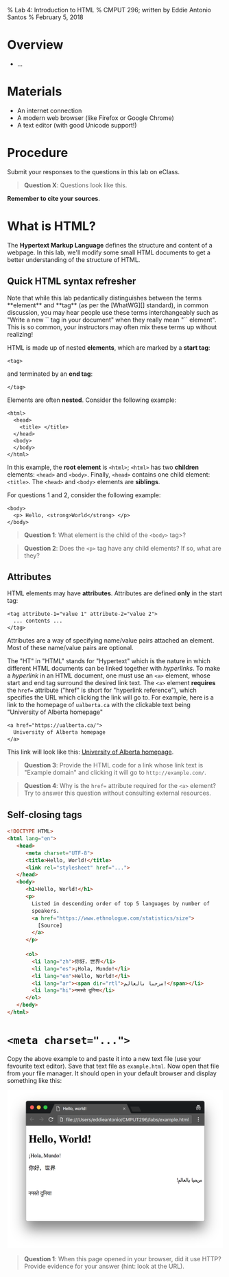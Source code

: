 % Lab 4: Introduction to HTML
% CMPUT 296; written by Eddie Antonio Santos
% February 5, 2018

Overview
========

 - ...

Materials
=========

 - An internet connection
 - A modern web browser (like Firefox or  Google Chrome)
 - A text editor (with good Unicode support!)


Procedure
=========

Submit your responses to the questions in this lab on eClass.

> **Question X**: Questions look like this.

**Remember to cite your sources**.

# What is HTML?

The **Hypertext Markup Language** defines the structure and content of
a webpage. In this lab, we'll modify some small HTML documents
to get a better understanding of the structure of HTML.

Quick HTML syntax refresher
---------------------------

<aside>
Note that while this lab pedantically distinguishes between the terms
**element** and **tag** (as per the [WhatWG][] standard), in common
discussion, you may hear people use these terms interchangeably such as
"Write a new `<a>` tag in your document" when they really mean "`<a>`
element". This is so common, your instructors may often mix these terms
up without realizing!
</aside>

[WhatWG]: https://html.spec.whatwg.org/multipage/introduction.html#a-quick-introduction-to-html

HTML is made up of nested **elements**, which are marked by a **start
tag**:

    <tag>

and terminated by an **end tag**:

    </tag>

Elements are often **nested**. Consider the following example:

    <html>
      <head>
        <title> </title>
      </head>
      <body>
      </body>
    </html>

In this example, the **root element** is `<html>`; `<html>` has two
**children** elements: `<head>` and `<body>`. Finally, `<head>` contains
one child element: `<title>`. The `<head>` and
`<body>` elements are **siblings**.

For questions 1 and 2, consider the following example:

    <body>
      <p> Hello, <strong>World</strong> </p>
    </body>


> **Question 1**: What element is the child of the `<body>` tag>?

> **Question 2**: Does the `<p>` tag have any child elements? If so,
> what are they?

Attributes
----------

HTML elements may have **attributes**. Attributes are defined **only**
in the start tag:

    <tag attribute-1="value 1" attribute-2="value 2">
      ... contents ...
    </tag>


Attributes are a way of specifying name/value pairs attached an element.
Most of these name/value pairs are optional.

The "HT" in "HTML" stands for "Hypertext" which is the nature in which
different HTML documents can be linked together with *hyperlinks*. To
make a *hyperlink* in an HTML document, one must use an `<a>` element,
whose start and end tag surround the desired link text. The `<a>`
element **requires** the `href=` attribute ("href" is short for "hyperlink
reference"), which specifies the URL which clicking the link will go to.
For example, here is a link to the homepage of `ualberta.ca` with the
clickable text being "University of Alberta homepage"

    <a href="https://ualberta.ca/">
      University of Alberta homepage
    </a>

This link will look like this: <a href="https://ualberta.ca/">
University of Alberta homepage</a>.

> **Question 3**: Provide the HTML code for a link whose link text is
> "Example domain" and clicking it will go to `http://example.com/`.

> **Question 4**: Why is the `href=` attribute required for the `<a>`
> element? Try to answer this question without consulting external
> resources.



Self-closing tags
-----------------



<!-- what part does modifying <title> affect? -->
<!-- what part does modifying <h1> affect? -->


```html
<!DOCTYPE HTML>
<html lang="en">
   <head>
      <meta charset="UTF-8">
      <title>Hello, World!</title>
      <link rel="stylesheet" href="...">
   </head>
   <body>
      <h1>Hello, World!</h1>
      <p>
        Listed in descending order of top 5 languages by number of
        speakers.
        <a href="https://www.ethnologue.com/statistics/size">
          [Source]
        </a>
      </p>

      <ol>
        <li lang="zh">你好，世界</li>
        <li lang="es">¡Hola, Mundo!</li>
        <li lang="en">Hello, World!</li>
        <li lang="ar"><span dir="rtl">مرحبا بالعالم!</span></li>
        <li lang="hi">नमस्ते दुनिया</li>
      </ol>
   </body>
</html>
```

<!-- give mini syntax lessons -->

<!-- how many children of the <body> tag? -->

<!-- attributes and ids:

 1. take earlier lorem ipsum page and download it.
 2. add ids to it to make it scroll.
 3. copy the lines changed as the answer

-->

# `<meta charset="...">`

<!--
Assume they already know attributes by here.

-->

Copy the above example to and paste it into a new text file (use your
favourite text editor). Save that text file as `example.html`. Now open
that file from your file manager. It should open in your default
browser and display something like this:

<!-- screenshot of intended rendering: -->

<!-- download link for this page. -->

![The rendered page in my browser](lab-4/example.html.png)

> **Question 1**: When this page opened in your browser, did it use
> HTTP? Provide evidence for your answer (hint: look at the URL).

<!--
 Encodings list:
  - US-ASCII
  - GB-18030
  - GB-2312
  - ISO-8859-1
  - CP1250
  - KOI cyrillic encoding
  - Shift-JIS
-->

<!-- render without meta charset line -->
<!-- render trying different encodings -->
<!-- why is UTF-8 the only possible encoding for the characters on this
     page? this questino will be difficult to word...

     Say I'm saving this file, and the text editor is asking me what
     character encoding to use. Why is UTF-8 the only possible 8-bit
     encoding to use?
     -->

<!-- Question involving messing around with meta tags -->

<!-- Question involving <title> tag: stuff in body is the content in the
     viewport. -->

<!-- Question involving changing CSS styles -->

<!-- Question involving creating an <a href="..."> -->

<!-- Question involving creating an <img src="..." alt="..."> -->

<!-- QUESTION INVOLVING FILE ENCODINGS! -->

<!-- teach them importance of escape chars: &lt; &gt; &amp; -->

<!-- teach them what an HTML comment is! -->

<!-- teach them to inspect with the dev tools -->

<!-- eventually get them to produce this: -->

<!-- use this as inspiration:
   http://ladieslearningcode.github.io/llc-html-css-one-page/slides.html#slide7
   http://ladieslearningcode.github.io/llc-html-css-one-page/slides.html#slide22
-->
